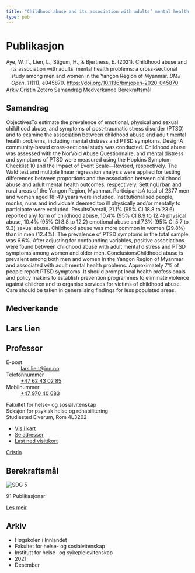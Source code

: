 ```yaml
---
title: "Childhood abuse and its association with adults’ mental health problems: a cross-sectional study among men and women in the Yangon Region of Myanmar"
type: pub
---
```

<h1>Publikasjon</h1>
<article id="csl-bib-container-E82NE9SK" class="csl-bib-container">
  <div class="csl-bib-body" style="line-height: 1.35; padding-left: 1em; text-indent:-1em;">
  <div class="csl-entry">Aye, W. T., Lien, L., Stigum, H., &amp; Bjertness, E. (2021). Childhood abuse and its association with adults&#x2019; mental health problems: a cross-sectional study among men and women in the Yangon Region of Myanmar. <i>BMJ Open</i>, <i>11</i>(11), e045870. <a href="https://doi.org/10.1136/bmjopen-2020-045870">https://doi.org/10.1136/bmjopen-2020-045870</a></div>
</div>
  <div class="csl-bib-buttons">
    <a href="#taxonomy-article-E82NE9SK" class="csl-bib-button">Arkiv</a>
    <a href="https://app.cristin.no/results/show.jsf?id=1969401" alt="Cristin URL" class="csl-bib-button">Cristin</a>
    <a href="http://zotero.org/groups/5022929/items/E82NE9SK" alt="Zotero URL" class="csl-bib-button">Zotero</a>
    <a href="#abstract-article-E82NE9SK" class="csl-bib-button">Samandrag</a>
    <a href="#contributors-article-E82NE9SK" class="csl-bib-button">Medverkande</a>
    <a href="#sdg-article-E82NE9SK" class="csl-bib-button">Berekraftsmål</a>
  </div>
  <div id="csl-bib-meta-container-E82NE9SK"></div>
</article>
<div id="csl-bib-meta-E82NE9SK" class="csl-bib-meta">
  <article id="abstract-article-E82NE9SK" class="abstract-article">
    <h1>Samandrag</h1>
    ObjectivesTo estimate the prevalence of emotional, physical and sexual childhood abuse, and symptoms of post-traumatic stress disorder (PTSD) and to examine the association between childhood abuse and adult mental health problems, including mental distress and PTSD symptoms. DesignA community-based cross-sectional study was conducted. Childhood abuse was assessed with the NorVold Abuse Questionnaire, and mental distress and symptoms of PTSD were measured using the Hopkins Symptom Checklist 10 and the Impact of Event Scale—Revised, respectively. The Wald test and multiple linear regression analysis were applied for testing differences between proportions and the association between childhood abuse and adult mental health outcomes, respectively. SettingUrban and rural areas of the Yangon Region, Myanmar. ParticipantsA total of 2377 men and women aged 18–49 years were included. Institutionalised people, monks, nuns and individuals deemed too ill physically and/or mentally to participate were excluded. ResultsOverall, 21.1% (95% CI 18.8 to 23.6) reported any form of childhood abuse, 10.4% (95% CI 8.9 to 12.4) physical abuse, 10.4% (95% CI 8.8 to 12.2) emotional abuse and 7.3% (95% CI 5.7 to 9.3) sexual abuse. Childhood abuse was more common in women (29.8%) than in men (12.4%). The prevalence of PTSD symptoms in the total sample was 6.6%. After adjusting for confounding variables, positive associations were found between childhood abuse with adult mental distress and PTSD symptoms among women and older men. ConclusionsChildhood abuse is prevalent among both men and women in the Yangon Region of Myanmar and associated with adult mental health problems. Approximately 7% of people report PTSD symptoms. It should prompt local health professionals and policy makers to establish prevention programmes to eliminate violence against children and to organise services for victims of childhood abuse. Care should be taken in generalising findings for less populated areas.
  </article>
  <article id="contributors-article-E82NE9SK" class="contributors-article">
    <h1>Medverkande</h1>
    <div class="personas">
<div class="vrtx-hinn-person-card">
<div class="photo">
<i class="lar la-user-circle missing-person"></i>
</div>
<div class="info">
<hgroup><h1>Lars Lien</h1>
<h2>Professor</h2>
</hgroup><dl>
<dt>E-post</dt>
<dd>
<a href="mailto:lars.lien@inn.no">lars.lien@inn.no</a>
</dd>
<dt>Telefonnummer</dt>
<dd><a href="tel:+4762430285">
+47 62 43 02 85
</a></dd>
<dt>Mobilnummer</dt>
<dd><a href="tel:+4797040683">
+47 970 40 683
</a></dd>
</dl>
<p>
Fakultet for helse- og sosialvitenskap<br>
Seksjon for psykisk helse og rehabilitering<br>
Studiested Elverum,
Rom 4L3202
</p>
<ul class="vrtx-hinn-links">
<li><a href="https://www.google.com/maps?q=60.88177,11.53669">Vis i kart</a></li>
<li><a href="https://www.inn.no/finn-en-ansatt/lars-lien.html#vrtx-hinn-addresses">Se adresser</a></li>
<li><a href="https://www.inn.no/finn-en-ansatt/lars-lien.html?vrtx=vcf">Last ned visittkort</a></li>
</ul>
</div>
</div>
<a href="https://app.cristin.no/persons/show.jsf?id=14287" alt="Cristin URL" class="personas-cristin">Cristin</a>
</div>
  </article>
  <article id="sdg-article-E82NE9SK" class="sdg-article">
    <h1>Berekraftsmål</h1>
    <div class="sdg-container"><div id="sdg5" class="sdg">
<img src="{{< params subfolder >}}images/sdg/sdg05_no.png" class="image" alt="SDG 5">
<div class="sdg-overlay">
<p class="sdg-publication-count"><span>91</span> Publikasjonar</p>
<p><a href="https://www.fn.no/om-fn/fns-baerekraftsmaal/likestilling-mellom-kjoennene?lang=nno-NO" class="sdg-read-more">Les meir</a></p>
</div>
</div></div>
  </article>
  <article id="taxonomy-article-E82NE9SK" class="taxonomy-article">
    <h1>Arkiv</h1>
    <ul>
      <li>Høgskolen i Innlandet</li>
      <li>Fakultet for helse- og sosialvitenskap</li>
      <li>Institutt for helse- og sykepleievitenskap</li>
      <li>2021</li>
      <li>Desember</li>
    </ul>
  </article>
</div>
